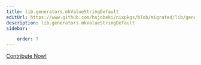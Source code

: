 ```yaml
---
title: lib.generators.mkValueStringDefault
editUrl: https://www.github.com/hsjobeki/nixpkgs/blob/migrated/lib/generators.nix#L35C26
description: lib.generators.mkValueStringDefault
sidebar:

    order: 7
---
```


<a href="https://www.github.com/hsjobeki/nixpkgs/blob/migrated/lib/generators.nix#L35C26">Contribute Now!</a>




